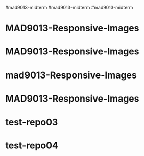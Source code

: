 #mad9013-midterm
#mad9013-midterm
#mad9013-midterm
# MAD9013-Responsive-Images
# MAD9013-Responsive-Images
# mad9013-Responsive-Images
# MAD9013-Responsive-Images
# test-repo03
# test-repo04

